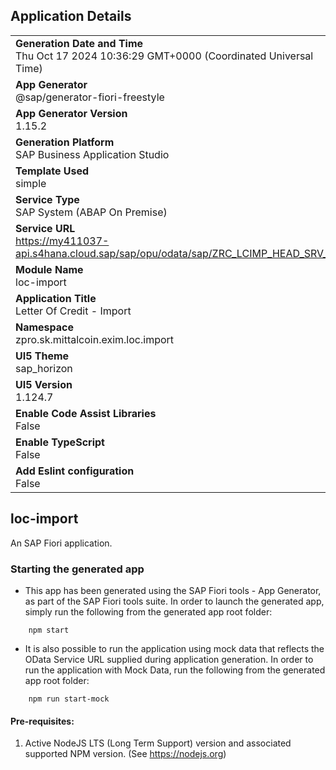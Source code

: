 ## Application Details
|               |
| ------------- |
|**Generation Date and Time**<br>Thu Oct 17 2024 10:36:29 GMT+0000 (Coordinated Universal Time)|
|**App Generator**<br>@sap/generator-fiori-freestyle|
|**App Generator Version**<br>1.15.2|
|**Generation Platform**<br>SAP Business Application Studio|
|**Template Used**<br>simple|
|**Service Type**<br>SAP System (ABAP On Premise)|
|**Service URL**<br>https://my411037-api.s4hana.cloud.sap/sap/opu/odata/sap/ZRC_LCIMP_HEAD_SRV_B|
|**Module Name**<br>loc-import|
|**Application Title**<br>Letter Of Credit - Import|
|**Namespace**<br>zpro.sk.mittalcoin.exim.loc.import|
|**UI5 Theme**<br>sap_horizon|
|**UI5 Version**<br>1.124.7|
|**Enable Code Assist Libraries**<br>False|
|**Enable TypeScript**<br>False|
|**Add Eslint configuration**<br>False|

## loc-import

An SAP Fiori application.

### Starting the generated app

-   This app has been generated using the SAP Fiori tools - App Generator, as part of the SAP Fiori tools suite.  In order to launch the generated app, simply run the following from the generated app root folder:

```
    npm start
```

- It is also possible to run the application using mock data that reflects the OData Service URL supplied during application generation.  In order to run the application with Mock Data, run the following from the generated app root folder:

```
    npm run start-mock
```

#### Pre-requisites:

1. Active NodeJS LTS (Long Term Support) version and associated supported NPM version.  (See https://nodejs.org)


